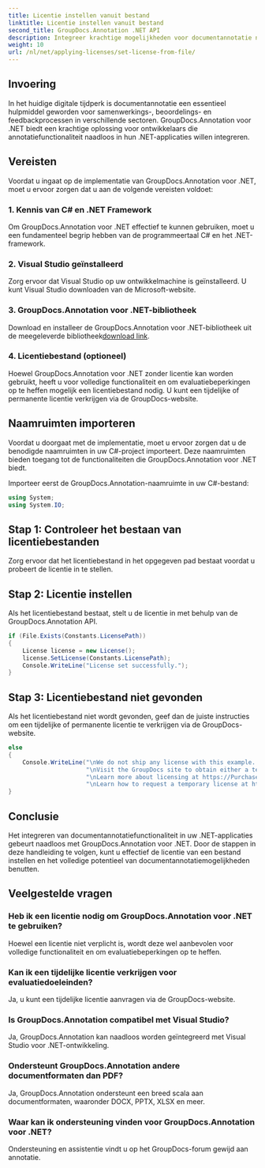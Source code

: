 ```yaml
---
title: Licentie instellen vanuit bestand
linktitle: Licentie instellen vanuit bestand
second_title: GroupDocs.Annotation .NET API
description: Integreer krachtige mogelijkheden voor documentannotatie naadloos in uw .NET-toepassingen met GroupDocs.Annotation voor .NET.
weight: 10
url: /nl/net/applying-licenses/set-license-from-file/
---
```

## Invoering
In het huidige digitale tijdperk is documentannotatie een essentieel hulpmiddel geworden voor samenwerkings-, beoordelings- en feedbackprocessen in verschillende sectoren. GroupDocs.Annotation voor .NET biedt een krachtige oplossing voor ontwikkelaars die annotatiefunctionaliteit naadloos in hun .NET-applicaties willen integreren.
## Vereisten
Voordat u ingaat op de implementatie van GroupDocs.Annotation voor .NET, moet u ervoor zorgen dat u aan de volgende vereisten voldoet:
### 1. Kennis van C# en .NET Framework
Om GroupDocs.Annotation voor .NET effectief te kunnen gebruiken, moet u een fundamenteel begrip hebben van de programmeertaal C# en het .NET-framework.
### 2. Visual Studio geïnstalleerd
Zorg ervoor dat Visual Studio op uw ontwikkelmachine is geïnstalleerd. U kunt Visual Studio downloaden van de Microsoft-website.
### 3. GroupDocs.Annotation voor .NET-bibliotheek
 Download en installeer de GroupDocs.Annotation voor .NET-bibliotheek uit de meegeleverde bibliotheek[download link](https://releases.groupdocs.com/annotation/net/).
### 4. Licentiebestand (optioneel)
Hoewel GroupDocs.Annotation voor .NET zonder licentie kan worden gebruikt, heeft u voor volledige functionaliteit en om evaluatiebeperkingen op te heffen mogelijk een licentiebestand nodig. U kunt een tijdelijke of permanente licentie verkrijgen via de GroupDocs-website.

## Naamruimten importeren
Voordat u doorgaat met de implementatie, moet u ervoor zorgen dat u de benodigde naamruimten in uw C#-project importeert. Deze naamruimten bieden toegang tot de functionaliteiten die GroupDocs.Annotation voor .NET biedt.

Importeer eerst de GroupDocs.Annotation-naamruimte in uw C#-bestand:
```csharp
using System;
using System.IO;
```
## Stap 1: Controleer het bestaan van licentiebestanden
Zorg ervoor dat het licentiebestand in het opgegeven pad bestaat voordat u probeert de licentie in te stellen.
## Stap 2: Licentie instellen
Als het licentiebestand bestaat, stelt u de licentie in met behulp van de GroupDocs.Annotation API.
```csharp
if (File.Exists(Constants.LicensePath))
{
    License license = new License();
    license.SetLicense(Constants.LicensePath);
    Console.WriteLine("License set successfully.");
}
```
## Stap 3: Licentiebestand niet gevonden
Als het licentiebestand niet wordt gevonden, geef dan de juiste instructies om een tijdelijke of permanente licentie te verkrijgen via de GroupDocs-website.
```csharp
else
{
    Console.WriteLine("\nWe do not ship any license with this example. " +
                      "\nVisit the GroupDocs site to obtain either a temporary or permanent license. " +
                      "\nLearn more about licensing at https://Purchase.groupdocs.com/faqs/licensing. " +
                      "\nLearn how to request a temporary license at https://aankoop.groupdocs.com/tijdelijke-licentie.");
}
```

## Conclusie
Het integreren van documentannotatiefunctionaliteit in uw .NET-applicaties gebeurt naadloos met GroupDocs.Annotation voor .NET. Door de stappen in deze handleiding te volgen, kunt u effectief de licentie van een bestand instellen en het volledige potentieel van documentannotatiemogelijkheden benutten.
## Veelgestelde vragen
### Heb ik een licentie nodig om GroupDocs.Annotation voor .NET te gebruiken?
Hoewel een licentie niet verplicht is, wordt deze wel aanbevolen voor volledige functionaliteit en om evaluatiebeperkingen op te heffen.
### Kan ik een tijdelijke licentie verkrijgen voor evaluatiedoeleinden?
Ja, u kunt een tijdelijke licentie aanvragen via de GroupDocs-website.
### Is GroupDocs.Annotation compatibel met Visual Studio?
Ja, GroupDocs.Annotation kan naadloos worden geïntegreerd met Visual Studio voor .NET-ontwikkeling.
### Ondersteunt GroupDocs.Annotation andere documentformaten dan PDF?
Ja, GroupDocs.Annotation ondersteunt een breed scala aan documentformaten, waaronder DOCX, PPTX, XLSX en meer.
### Waar kan ik ondersteuning vinden voor GroupDocs.Annotation voor .NET?
Ondersteuning en assistentie vindt u op het GroupDocs-forum gewijd aan annotatie.